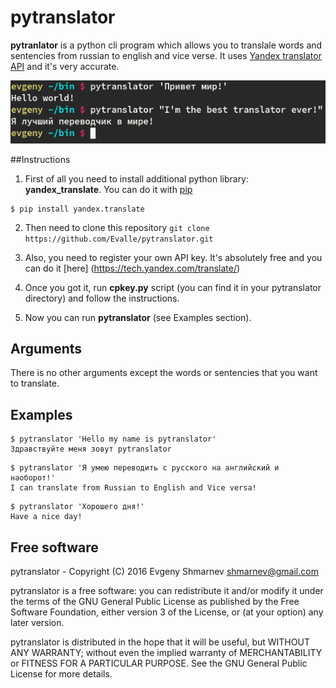 # pytranslator

**pytranlator** is a python cli program which allows you to translale words and sentencies from russian to english and vice verse. It uses [Yandex translator API](https://tech.yandex.com/translate/) and it's very accurate. 

![pytranslator](pytranslator.png)

##Instructions
1) First of all you need to install additional python library: **yandex_translate**. You can do it with [pip](https://pypi.python.org/pypi/pip) 

```
$ pip install yandex.translate
```

2) Then need to clone this repository ```git clone https://github.com/Evalle/pytranslator.git```

3) Also, you need to register your own API key. It's absolutely free and you can do it [here] (https://tech.yandex.com/translate/)

4) Once you got it, run **cpkey.py** script (you can find it in your pytranslator directory) and follow the instructions.

5) Now you can run **pytranslator** (see Examples section).

## Arguments
There is no other arguments except the words or sentencies that you want to translate. 

## Examples

```
$ pytranslator 'Hello my name is pytranslator'
Здравствуйте меня зовут pytranslator
```

```
$ pytranslator 'Я умею переводить с русского на английский и наоборот!'
I can translate from Russian to English and Vice versa!
```

```
$ pytranslator 'Хорошего дня!'
Have a nice day!
```

## Free software

pytranslator - Copyright (C) 2016 Evgeny Shmarnev shmarnev@gmail.com

pytranslator is a free software: you can redistribute it and/or modify it under the terms of the GNU General Public License as published by the Free Software Foundation, either version 3 of the License, or (at your option) any later version.

pytranslator is distributed in the hope that it will be useful, but WITHOUT ANY WARRANTY; without even the implied warranty of MERCHANTABILITY or FITNESS FOR A PARTICULAR PURPOSE. See the GNU General Public License for more details.
